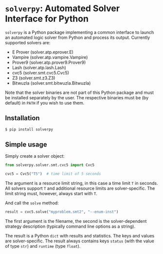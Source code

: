 # `solverpy`: Automated Solver Interface for Python

`solverpy` is a Python package implementing a common interface to launch an automated logic solver from Python and process its output.
Currently supported solvers are:

* E Prover (solver.atp.eprover.E)
* Vampire (solver.atp.vampire.Vampire)
* Prover9 (solver.atp.prover9.Prover9)
* Lash (solver.atp.lash.Lash)
* cvc5 (solver.smt.cvc5.Cvc5)
* Z3 (solver.smt.z3.Z3)
* Bitwuzla (solver.smt.bitwuzla.Bitwuzla)

Note that the solver binaries are not part of this Python package and must be installed separately by the user.
The respective binaries must be (by default) in `PATH` if you wish to use them.

## Installation

```bash
$ pip install solverpy
```

## Simple usage

Simply create a solver object:

```python
from solverpy.solver.smt.cvc5 import Cvc5

cvc5 = Cvc5("T5")  # time limit of 5 seconds
```

The argument is a resource limit string, in this case a time limit `T` in seconds.  All solvers support `T` and additional resource limits are solver-specific.
The limit string must, however, always start with `T`.

And call the `solve` method:

```python
result = cvc5.solve("myproblem.smt2", "--enum-inst")
```

The first argument is the filename, the second is the solver-dependent strategy description (typically command line options as a string).

The result is a Python `dict` with results and statistics.  The keys and values are solver-specific.  The result always contains keys `status` (with the value of type `str`) and `runtime` (type `float`).
